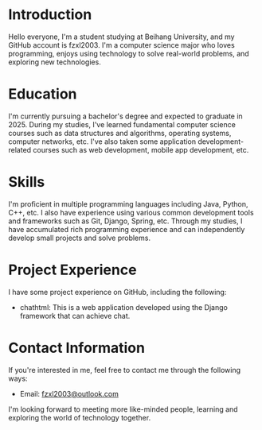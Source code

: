 # Introduction

Hello everyone, I'm a student studying at Beihang University, and my GitHub account is fzxl2003. I'm a computer science major who loves programming, enjoys using technology to solve real-world problems, and exploring new technologies.

# Education

I'm currently pursuing a bachelor's degree and expected to graduate in 2025. During my studies, I've learned fundamental computer science courses such as data structures and algorithms, operating systems, computer networks, etc. I've also taken some application development-related courses such as web development, mobile app development, etc.

# Skills

I'm proficient in multiple programming languages including Java, Python, C++, etc. I also have experience using various common development tools and frameworks such as Git, Django, Spring, etc. Through my studies, I have accumulated rich programming experience and can independently develop small projects and solve problems.

# Project Experience

I have some project experience on GitHub, including the following:

- chathtml: This is a web application developed using the Django framework that can achieve chat. 

# Contact Information

If you're interested in me, feel free to contact me through the following ways:

- Email: fzxl2003@outlook.com

I'm looking forward to meeting more like-minded people, learning and exploring the world of technology together.
